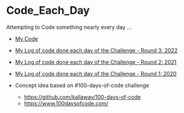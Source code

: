 # Code_Each_Day
Attempting to Code something nearly every day ...

- [My Code](https://github.com/WendyAnthony/Code_Each_Day/tree/master/My_Code)
- [My Log of code done each day of the Challenge - Round 3: 2022](https://github.com/WendyAnthony/Code_Each_Day/blob/master/Code-Projects-2022.md)
- [My Log of code done each day of the Challenge - Round 2: 2021](https://github.com/WendyAnthony/Code_Each_Day/blob/master/Code-Projects-2021.md)
- [My Log of code done each day of the Challenge - Round 1: 2020](https://github.com/WendyAnthony/Code_Each_Day/blob/master/Code-Projects-2020.md)

- Concept idea based on #100-days-of-code challenge 
  - https://github.com/kallaway/100-days-of-code
  - https://www.100daysofcode.com/
